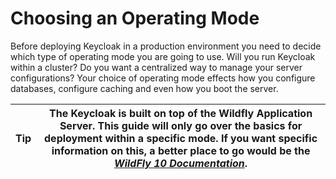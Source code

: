 # Choosing an Operating Mode

Before deploying Keycloak in a production environment you need to decide which type of operating mode you are going to use. Will you run Keycloak within a cluster? Do you want a centralized way to manage your server configurations? Your choice of operating mode effects how you configure databases, configure caching and even how you boot the server.

| Tip | The Keycloak is built on top of the Wildfly Application Server. This guide will only go over the basics for deployment within a specific mode. If you want specific information on this, a better place to go would be the [_WildFly 10 Documentation_](https://docs.jboss.org/author/display/WFLY10/Documentation). |
| --- | -------------------------------------------------------------------------------------------------------------------------------------------------------------------------------------------------------------------------------------------------------------------------------------------------------------------- |
